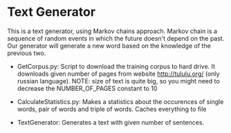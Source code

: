 # Text Generator 
This is a text generator, using Markov chains approach. Markov chain is a sequence of random events in which the future doesn't depend on the past. Our generator will generate a new word based on the knowledge of the previous two.

* GetCorpus.py: Script to download the training corpus to hard drive. It downloads given number of pages from website http://tululu.org/ (only russian language). NOTE: size of text is quite big, so you might need to decrease the NUMBER_OF_PAGES constant to 10

* CalculateStatistics.py: Makes a statistics about the occurences of single words, pair of words and triple of words. Caches everything to file

* TextGenerator: Generates a text with given number of sentences.
